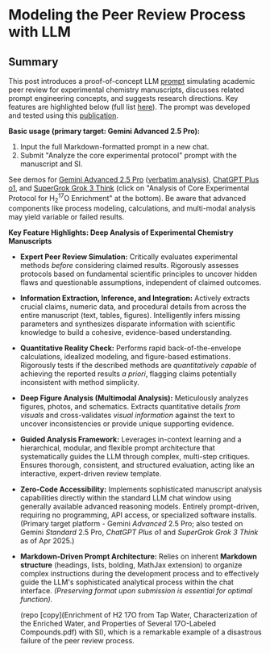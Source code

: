 # Modeling the Peer Review Process with LLM

## **Summary** <!--Highlight prompt engineering and review methodology ?-->

This post introduces a proof-of-concept LLM [prompt](PeerReviewPrompt.md) simulating academic peer review for experimental chemistry manuscripts, discusses related prompt engineering concepts, and suggests research directions. Key features are highlighted below (full list [here](FrameWork_Features.md)). The prompt was developed and tested using this [publication][EnrichmentURL].  

**Basic usage (primary target: Gemini Advanced 2.5 Pro):**  
1. Input the full Markdown-formatted prompt in a new chat.
2. Submit "Analyze the core experimental protocol" prompt with the manuscript and SI.

See demos for [Gemini Advanced 2.5 Pro][Gemini Demo] ([verbatim analysis](Gemini%20Analysis.md)), [ChatGPT Plus o1][o1 Demo], and [SuperGrok Grok 3 Think][Grok Demo] (click on "Analysis of Core Experimental Protocol for H<sub>2</sub><sup>17</sup>O Enrichment" at the bottom). Be aware that advanced components like process modeling, calculations, and multi-modal analysis may yield variable or failed results.

**Key Feature Highlights: Deep Analysis of Experimental Chemistry Manuscripts**  
- **Expert Peer Review Simulation:** Critically evaluates experimental methods _before_ considering claimed results. Rigorously assesses protocols based on fundamental scientific principles to uncover hidden flaws and questionable assumptions, independent of claimed outcomes.
- **Information Extraction, Inference, and Integration:** Actively extracts crucial claims, numeric data, and procedural details from across the entire manuscript (text, tables, figures). Intelligently infers missing parameters and synthesizes disparate information with scientific knowledge to build a cohesive, evidence-based understanding. 
- **Quantitative Reality Check:** Performs rapid back-of-the-envelope calculations, idealized modeling, and figure-based estimations. Rigorously tests if the described methods are _quantitatively capable_ of achieving the reported results _a priori_, flagging claims potentially inconsistent with method simplicity.
- **Deep Figure Analysis (Multimodal Analysis):** Meticulously analyzes figures, photos, and schematics. Extracts quantitative details _from visuals_ and cross-validates _visual information_ against the text to uncover inconsistencies or provide unique supporting evidence.
- **Guided Analysis Framework:** Leverages in-context learning and a hierarchical, modular, and flexible prompt architecture that systematically guides the LLM through complex, multi-step critiques. Ensures thorough, consistent, and structured evaluation, acting like an interactive, expert-driven review template.
- **Zero-Code Accessibility:** Implements sophisticated manuscript analysis capabilities directly within the standard LLM chat window using generally available advanced reasoning models. Entirely prompt-driven, requiring no programming, API access, or specialized software installs. (Primary target platform - Gemini *Advanced* 2.5 Pro; also tested on Gemini *Standard* 2.5 Pro, *ChatGPT Plus o1* and *SuperGrok Grok 3 Think* as of Apr 2025.) 
- **Markdown-Driven Prompt Architecture:** Relies on inherent **Markdown structure** (headings, lists, bolding, MathJax extension) to organize complex instructions during the development process and to effectively guide the LLM's sophisticated analytical process within the chat interface. _(Preserving format upon submission is essential for optimal function)._




  (repo [copy](Enrichment of H2 17O from Tap Water, Characterization of the Enriched Water, and Properties of Several 17O-Labeled Compounds.pdf) with SI), which is a remarkable example of a disastrous failure of the peer review process.


<!-- References -->

[EnrichmentURL]: https://pubs.acs.org/doi/10.1021/ac1022887
[Gemini Demo]: https://aistudio.google.com/app/prompts?state=%7B%22ids%22:%5B%221sUZsweVq3MU_Et2VNS89IMfgYLIzCKMe%22%5D,%22action%22:%22open%22,%22userId%22:%22101058840941883201829%22,%22resourceKeys%22:%7B%7D%7D&usp=sharing
[o1 Demo]: https://chatgpt.com/share/67f2cad6-0068-8004-818e-da96c4e4544d
[Grok Demo]: https://grok.com/share/bGVnYWN5_0cca0b8b-1298-49ad-a1b2-8e6af6a686e8

